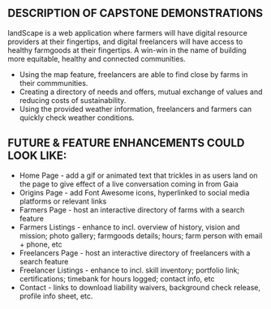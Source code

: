 <h2>DESCRIPTION OF CAPSTONE DEMONSTRATIONS </h2>
landScape is a web application where farmers will have digital resource providers at their fingertips,
and digital freelancers will have access to healthy farmgoods at their fingertips. A win-win in the
name of building more equitable, healthy and connected communities.
<ul>
    <li>Using the map feature, freelancers are able to find close by farms in their commmunities.</li>
    <li>Creating a directory of needs and offers, mutual exchange of values and reducing costs of sustainability.</li>
    <li>Using the provided weather information, freelancers and farmers can quickly check weather conditions.</li>
</ul>

<h2>FUTURE & FEATURE ENHANCEMENTS COULD LOOK LIKE:</h2>
      <ul>
        <li>
          Home Page - add a gif or animated text that trickles in as users land
          on the page to give effect of a live conversation coming in from Gaia
        </li>
        <li>
          Origins Page - add Font Awesome icons, hyperlinked to social media
          platforms or relevant links
        </li>
        <li>
          Farmers Page - host an interactive directory of farms with a search
          feature
        </li>
        <li>
          Farmers Listings - enhance to incl. overview of history, vision and
          mission; photo gallery; farmgoods details; hours; farm person with
          email + phone, etc
        </li>
        <li>
          Freelancers Page - host an interactive directory of freelancers with a
          search feature
        </li>
        <li>
          Freelancer Listings - enhance to incl. skill inventory; portfolio
          link; certifications; timebank for hours logged; contact info, etc
        </li>
        <li>
          Contact - links to download liability waivers, background check
          release, profile info sheet, etc.









